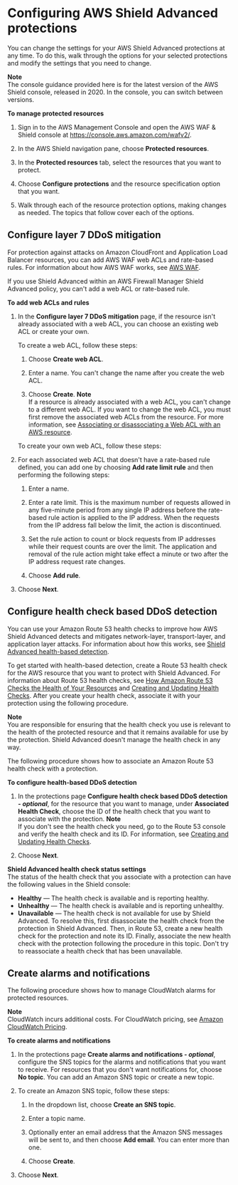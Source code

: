 # Configuring AWS Shield Advanced protections<a name="manage-protection"></a>

You can change the settings for your AWS Shield Advanced protections at any time\. To do this, walk through the options for your selected protections and modify the settings that you need to change\. 

**Note**  
The console guidance provided here is for the latest version of the AWS Shield console, released in 2020\. In the console, you can switch between versions\. 

**To manage protected resources**

1. Sign in to the AWS Management Console and open the AWS WAF & Shield console at [https://console\.aws\.amazon\.com/wafv2/](https://console.aws.amazon.com/wafv2/)\. 

1. In the AWS Shield navigation pane, choose **Protected resources**\.

1. In the **Protected resources** tab, select the resources that you want to protect\. 

1. Choose **Configure protections** and the resource specification option that you want\.

1. Walk through each of the resource protection options, making changes as needed\. The topics that follow cover each of the options\. 

## Configure layer 7 DDoS mitigation<a name="add-rule-ddos"></a>

For protection against attacks on Amazon CloudFront and Application Load Balancer resources, you can add AWS WAF web ACLs and rate\-based rules\. For information about how AWS WAF works, see [AWS WAF](waf-chapter.md)\. 

If you use Shield Advanced within an AWS Firewall Manager Shield Advanced policy, you can't add a web ACL or rate\-based rule\.

**To add web ACLs and rules**

1. In the **Configure layer 7 DDoS mitigation** page, if the resource isn't already associated with a web ACL, you can choose an existing web ACL or create your own\. 

   To create a web ACL, follow these steps:

   1. Choose **Create web ACL**\.

   1. Enter a name\. You can't change the name after you create the web ACL\.

   1. Choose **Create**\.
**Note**  
If a resource is already associated with a web ACL, you can't change to a different web ACL\. If you want to change the web ACL, you must first remove the associated web ACLs from the resource\. For more information, see [Associating or disassociating a Web ACL with an AWS resource](web-acl-associating-aws-resource.md)\.

   To create your own web ACL, follow these steps:

1. For each associated web ACL that doesn't have a rate\-based rule defined, you can add one by choosing **Add rate limit rule** and then performing the following steps:

   1. Enter a name\.

   1. Enter a rate limit\. This is the maximum number of requests allowed in any five\-minute period from any single IP address before the rate\-based rule action is applied to the IP address\. When the requests from the IP address fall below the limit, the action is discontinued\. 

   1. Set the rule action to count or block requests from IP addresses while their request counts are over the limit\. The application and removal of the rule action might take effect a minute or two after the IP address request rate changes\. 

   1. Choose **Add rule**\.

1. Choose **Next**\. 

## Configure health check based DDoS detection<a name="associate-health-check"></a>

You can use your Amazon Route 53 health checks to improve how AWS Shield Advanced detects and mitigates network\-layer, transport\-layer, and application layer attacks\. For information about how this works, see [Shield Advanced health\-based detection](ddos-overview.md#ddos-advanced-health-check-option)\.

To get started with health\-based detection, create a Route 53 health check for the AWS resource that you want to protect with Shield Advanced\. For information about Route 53 health checks, see [How Amazon Route 53 Checks the Health of Your Resources](https://docs.aws.amazon.com/Route53/latest/DeveloperGuide/welcome-health-checks.html) and [Creating and Updating Health Checks](https://docs.aws.amazon.com/Route53/latest/DeveloperGuide/health-checks-creating.html)\. After you create your health check, associate it with your protection using the following procedure\. 

**Note**  
You are responsible for ensuring that the health check you use is relevant to the health of the protected resource and that it remains available for use by the protection\. Shield Advanced doesn't manage the health check in any way\. 

The following procedure shows how to associate an Amazon Route 53 health check with a protection\. 

**To configure health\-based DDoS detection**

1. In the protections page **Configure health check based DDoS detection \- *optional***, for the resource that you want to manage, under **Associated Health Check**, choose the ID of the health check that you want to associate with the protection\. 
**Note**  
If you don't see the health check you need, go to the Route 53 console and verify the health check and its ID\. For information, see [Creating and Updating Health Checks](https://docs.aws.amazon.com/Route53/latest/DeveloperGuide/health-checks-creating.html)\.

1. Choose **Next**\. 

**Shield Advanced health check status settings**  
The status of the health check that you associate with a protection can have the following values in the Shield console: 
+ **Healthy** — The health check is available and is reporting healthy\.
+ **Unhealthy** — The health check is available and is reporting unhealthy\.
+ **Unavailable** — The health check is not available for use by Shield Advanced\. To resolve this, first disassociate the health check from the protection in Shield Advanced\. Then, in Route 53, create a new health check for the protection and note its ID\. Finally, associate the new health check with the protection following the procedure in this topic\. Don't try to reassociate a health check that has been unavailable\.

## Create alarms and notifications<a name="add-alarm-ddos"></a>

The following procedure shows how to manage CloudWatch alarms for protected resources\. 

**Note**  
CloudWatch incurs additional costs\. For CloudWatch pricing, see [Amazon CloudWatch Pricing](https://aws.amazon.com/cloudwatch/pricing/)\.<a name="add-cw-procedure"></a>

**To create alarms and notifications**

1. In the protections page **Create alarms and notifications \- *optional***, configure the SNS topics for the alarms and notifications that you want to receive\. For resources that you don't want notifications for, choose **No topic**\. You can add an Amazon SNS topic or create a new topic\. 

1. To create an Amazon SNS topic, follow these steps:

   1. In the dropdown list, choose **Create an SNS topic**\.

   1. Enter a topic name\. 

   1. Optionally enter an email address that the Amazon SNS messages will be sent to, and then choose **Add email**\. You can enter more than one\.

   1. Choose **Create**\.

1. Choose **Next**\.